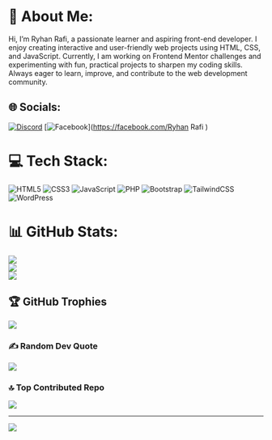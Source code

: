 # 💫 About Me:
Hi, I’m Ryhan Rafi, a passionate learner and aspiring front-end developer. I enjoy creating interactive and user-friendly web projects using HTML, CSS, and JavaScript. Currently, I am working on Frontend Mentor challenges and experimenting with fun, practical projects to sharpen my coding skills. Always eager to learn, improve, and contribute to the web development community.


## 🌐 Socials:
[![Discord](https://img.shields.io/badge/Discord-%237289DA.svg?logo=discord&logoColor=white)](https://discord.gg/https://discord.gg/XNEscRCE) [![Facebook](https://img.shields.io/badge/Facebook-%231877F2.svg?logo=Facebook&logoColor=white)](https://facebook.com/Ryhan Rafi ) 

# 💻 Tech Stack:
![HTML5](https://img.shields.io/badge/html5-%23E34F26.svg?style=for-the-badge&logo=html5&logoColor=white) 
![CSS3](https://img.shields.io/badge/css3-%231572B6.svg?style=for-the-badge&logo=css3&logoColor=white) 
![JavaScript](https://img.shields.io/badge/javascript-%23323330.svg?style=for-the-badge&logo=javascript&logoColor=%23F7DF1E)
![PHP](https://img.shields.io/badge/php-%23777BB4.svg?style=for-the-badge&logo=php&logoColor=white) 
![Bootstrap](https://img.shields.io/badge/bootstrap-%238511FA.svg?style=for-the-badge&logo=bootstrap&logoColor=white) 
![TailwindCSS](https://img.shields.io/badge/tailwindcss-%2338B2AC.svg?style=for-the-badge&logo=tailwind-css&logoColor=white) 
![WordPress](https://img.shields.io/badge/WordPress-%23117AC9.svg?style=for-the-badge&logo=WordPress&logoColor=white) 


# 📊 GitHub Stats:
![](https://github-readme-stats.vercel.app/api?username=RyhanZone&theme=shadow_green&hide_border=false&include_all_commits=false&count_private=false)<br/>
![](https://nirzak-streak-stats.vercel.app/?user=RyhanZone&theme=shadow_green&hide_border=false)<br/>
![](https://github-readme-stats.vercel.app/api/top-langs/?username=RyhanZone&theme=shadow_green&hide_border=false&include_all_commits=false&count_private=false&layout=compact)

## 🏆 GitHub Trophies
![](https://github-profile-trophy.vercel.app/?username=RyhanZone&theme=shadow_green&no-frame=false&no-bg=true&margin-w=4)

### ✍️ Random Dev Quote
![](https://quotes-github-readme.vercel.app/api?type=horizontal&theme=radical)

### 🔝 Top Contributed Repo
![](https://github-contributor-stats.vercel.app/api?username=RyhanZone&limit=5&theme=shadow_green&combine_all_yearly_contributions=true)

---
[![](https://visitcount.itsvg.in/api?id=RyhanZone&icon=6&color=3)](https://visitcount.itsvg.in)

<!-- Proudly created with GPRM ( https://gprm.itsvg.in ) -->
